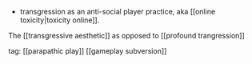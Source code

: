  - transgression as an anti-social player practice, aka [[online toxicity|toxicity online]].

The [[transgressive aesthetic]] as opposed to [[profound trangression]]

tag: [[parapathic play]] [[gameplay subversion]]

